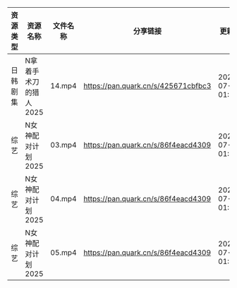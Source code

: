 | 资源类型 | 资源名称          | 文件名称   | 分享链接                                | 更新时间                |
| ---- | ------------- | ------ | ----------------------------------- | ------------------- |
| 日韩剧集 | N拿着手术刀的猎人2025 | 14.mp4 | https://pan.quark.cn/s/425671cbfbc3 | 2025-07-08 01:28:28 |
| 综艺   | N女神配对计划2025   | 03.mp4 | https://pan.quark.cn/s/86f4eacd4309 | 2025-07-08 01:40:49 |
| 综艺   | N女神配对计划2025   | 04.mp4 | https://pan.quark.cn/s/86f4eacd4309 | 2025-07-08 01:40:41 |
| 综艺   | N女神配对计划2025   | 05.mp4 | https://pan.quark.cn/s/86f4eacd4309 | 2025-07-08 01:40:44 |

